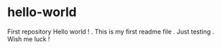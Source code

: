 # hello-world
First repository
Hello world ! . This is my first readme file . Just testing .
Wish me luck !
